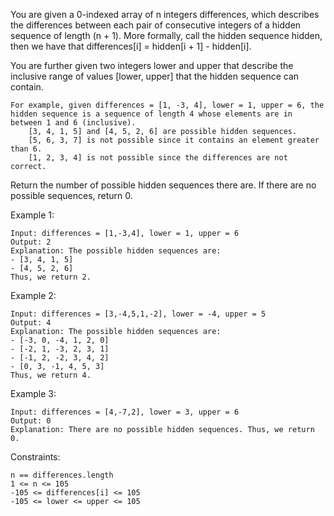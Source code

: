 You are given a 0-indexed array of n integers differences, which describes the differences between each pair of consecutive integers of a hidden sequence of length (n + 1). More formally, call the hidden sequence hidden, then we have that differences[i] = hidden[i + 1] - hidden[i].

You are further given two integers lower and upper that describe the inclusive range of values [lower, upper] that the hidden sequence can contain.

    For example, given differences = [1, -3, 4], lower = 1, upper = 6, the hidden sequence is a sequence of length 4 whose elements are in between 1 and 6 (inclusive).
        [3, 4, 1, 5] and [4, 5, 2, 6] are possible hidden sequences.
        [5, 6, 3, 7] is not possible since it contains an element greater than 6.
        [1, 2, 3, 4] is not possible since the differences are not correct.

Return the number of possible hidden sequences there are. If there are no possible sequences, return 0.

Example 1:

    Input: differences = [1,-3,4], lower = 1, upper = 6
    Output: 2
    Explanation: The possible hidden sequences are:
    - [3, 4, 1, 5]
    - [4, 5, 2, 6]
    Thus, we return 2.

Example 2:

    Input: differences = [3,-4,5,1,-2], lower = -4, upper = 5
    Output: 4
    Explanation: The possible hidden sequences are:
    - [-3, 0, -4, 1, 2, 0]
    - [-2, 1, -3, 2, 3, 1]
    - [-1, 2, -2, 3, 4, 2]
    - [0, 3, -1, 4, 5, 3]
    Thus, we return 4.

Example 3:

    Input: differences = [4,-7,2], lower = 3, upper = 6
    Output: 0
    Explanation: There are no possible hidden sequences. Thus, we return 0.

Constraints:

    n == differences.length
    1 <= n <= 105
    -105 <= differences[i] <= 105
    -105 <= lower <= upper <= 105
